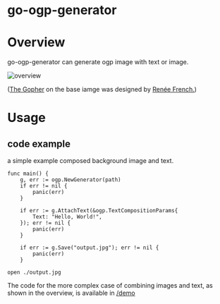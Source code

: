 # go-ogp-generator

# Overview

go-ogp-generator can generate ogp image with text or image.

![overview](https://user-images.githubusercontent.com/7589567/144695117-61ef81e7-04ce-4f4d-b5f8-77bc2596f787.png)

([The Gopher](https://blog.golang.org/gopher) on the base iamge was designed by [Renée French.](http://reneefrench.blogspot.com/))

# Usage

## code example

a simple example composed background image and text.

```
func main() {
	g, err := ogp.NewGenerator(path)
	if err != nil {
		panic(err)
	}

	if err := g.AttachText(&ogp.TextCompositionParams{
		Text: "Hello, World!",
	}); err != nil {
		panic(err)
	}

    if err := g.Save("output.jpg"); err != nil {
		panic(err)
	}
```

```
open ./output.jpg
```

The code for the more complex case of combining images and text, as shown in the overview, is available in [/demo](./demo)
